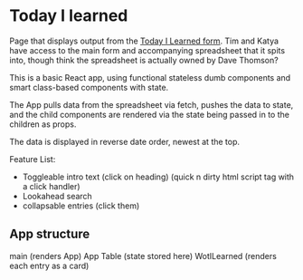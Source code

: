 Today I learned
================

Page that displays output from the [Today I Learned form](https://docs.google.com/forms/d/e/1FAIpQLSd74V7F_lA8MH3StsQXPki8xUSYRWb_msG6pB3ejNdnUFzPqg/viewform). Tim and Katya have access to the main form and accompanying spreadsheet that it spits into, though think the spreadsheet is actually owned by Dave Thomson?

This is a basic React app, using functional stateless dumb components and smart class-based components with state.

The App pulls data from the spreadsheet via fetch, pushes the data to state, and the child components are rendered via the state being passed in to the children as props. 

The data is displayed in reverse date order, newest at the top.

Feature List:
  - Toggleable intro text (click on heading) (quick n dirty html script tag with a click handler)
  - Lookahead search
  - collapsable entries (click them)


## App structure

  main (renders App)
    App
      Table (state stored here)
        WotILearned (renders each entry as a card)
        
